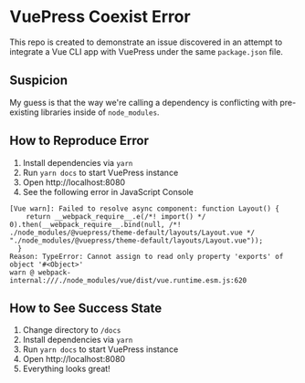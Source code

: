 # VuePress Coexist Error

This repo is created to demonstrate an issue discovered in an attempt to integrate a Vue CLI app with VuePress under the same `package.json` file.

## Suspicion

My guess is that the way we're calling a dependency is conflicting with pre-existing libraries inside of `node_modules`.

## How to Reproduce Error

1. Install dependencies via `yarn`
1. Run `yarn docs` to start VuePress instance
1. Open http://localhost:8080
1. See the following error in JavaScript Console

```
[Vue warn]: Failed to resolve async component: function Layout() {
    return __webpack_require__.e(/*! import() */ 0).then(__webpack_require__.bind(null, /*! ./node_modules/@vuepress/theme-default/layouts/Layout.vue */ "./node_modules/@vuepress/theme-default/layouts/Layout.vue"));
  }
Reason: TypeError: Cannot assign to read only property 'exports' of object '#<Object>'
warn @ webpack-internal:///./node_modules/vue/dist/vue.runtime.esm.js:620
```

## How to See Success State

1. Change directory to `/docs`
1. Install dependencies via `yarn`
1. Run `yarn docs` to start VuePress instance
1. Open http://localhost:8080
1. Everything looks great!
